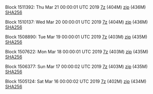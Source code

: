 Block 1511392: Thu Mar 21 00:00:01 UTC 2019 [7z](https://transfer.sh/UQhjy/bootstrap.dat.20190321.7z) (404M) [zip](https://transfer.sh/13Db99/bootstrap.dat.20190321.zip) (436M) [SHA256](https://transfer.sh/Rhhlg/sha256.txt)

Block 1510137: Wed Mar 20 00:00:01 UTC 2019 [7z](https://transfer.sh/euRR4/bootstrap.dat.20190320.7z) (404M) [zip](https://transfer.sh/Fn9uy/bootstrap.dat.20190320.zip) (436M) [SHA256](https://transfer.sh/Theud/sha256.txt)

Block 1508890: Tue Mar 19 00:00:01 UTC 2019 [7z](https://transfer.sh/Ffeqn/bootstrap.dat.20190319.7z) (403M) [zip](https://transfer.sh/m9Jyq/bootstrap.dat.20190319.zip) (435M) [SHA256](https://transfer.sh/14f7EU/sha256.txt)

Block 1507622: Mon Mar 18 00:00:01 UTC 2019 [7z](https://transfer.sh/CS7Sc/bootstrap.dat.20190318.7z) (403M) [zip](https://transfer.sh/WeUgX/bootstrap.dat.20190318.zip) (435M) [SHA256](https://transfer.sh/R2ncE/sha256.txt)

Block 1506377: Sun Mar 17 00:00:02 UTC 2019 [7z](https://transfer.sh/bssg1/bootstrap.dat.20190317.7z) (403M) [zip](https://transfer.sh/KyGQ9/bootstrap.dat.20190317.zip) (435M) [SHA256](https://transfer.sh/wW10O/sha256.txt)

Block 1505124: Sat Mar 16 00:00:02 UTC 2019 [7z](https://transfer.sh/fORDj/bootstrap.dat.20190316.7z) (402M) [zip](https://transfer.sh/ssS4O/bootstrap.dat.20190316.zip) (434M) [SHA256](https://transfer.sh/Vhwx6/sha256.txt)
